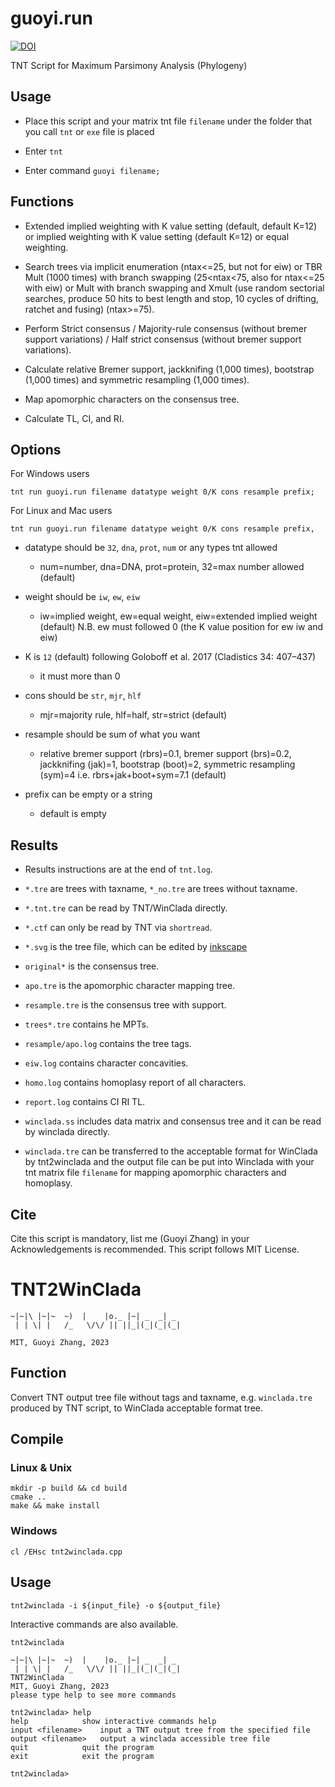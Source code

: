 # guoyi.run

[![DOI](https://zenodo.org/badge/DOI/10.5281/zenodo.8428198.svg)](https://doi.org/10.5281/zenodo.8428198)

TNT Script for Maximum Parsimony Analysis (Phylogeny)

## Usage

- Place this script and your matrix tnt file `filename` under the folder that you call `tnt` or `exe` file is placed

- Enter `tnt`

- Enter command `guoyi filename;`

## Functions

- Extended implied weighting with K value setting (default, default K=12) or implied weighting with K value setting (default K=12) or equal weighting.      

- Search trees via implicit enumeration (ntax<=25, but not for eiw) or TBR Mult (1000 times) with branch swapping (25<ntax<75, also for ntax<=25 with eiw) or Mult with branch swapping and Xmult (use random sectorial searches, produce 50 hits to best length and stop, 10 cycles of drifting, ratchet and fusing) (ntax>=75).      

- Perform Strict consensus / Majority-rule consensus (without bremer support variations) / Half strict consensus (without bremer support variations).            

- Calculate relative Bremer support, jackknifing (1,000 times), bootstrap (1,000 times) and symmetric resampling (1,000 times).

- Map apomorphic characters on the consensus tree.

- Calculate TL, CI, and RI. 

## Options

For Windows users

```
tnt run guoyi.run filename datatype weight 0/K cons resample prefix;
```

For Linux and Mac users

```
tnt run guoyi.run filename datatype weight 0/K cons resample prefix,
```

- datatype should be `32`, `dna`, `prot`, `num` or any types tnt allowed 

  -  num=number, dna=DNA, prot=protein, 32=max number allowed (default)        

- weight should be `iw`, `ew`, `eiw`

  -  iw=implied weight, ew=equal weight, eiw=extended implied weight (default) N.B. ew must followed 0 (the K value position for ew iw and eiw)               

- K is `12` (default) following Goloboff et al. 2017 (Cladistics 34: 407–437)

  - it must more than 0 

- cons should be `str`, `mjr`, `hlf`  

  -  mjr=majority rule, hlf=half, str=strict (default)                   

- resample should be sum of what you want

  -  relative bremer support (rbrs)=0.1, bremer support (brs)=0.2, jackknifing (jak)=1, bootstrap (boot)=2, symmetric resampling (sym)=4 i.e. rbrs+jak+boot+sym=7.1 (default)       

- prefix can  be empty or a string

  - default is empty

## Results

- Results instructions are at the end of `tnt.log`.

- `*.tre` are trees with taxname, `*_no.tre` are trees without taxname.

- `*.tnt.tre` can be read by TNT/WinClada directly.

- `*.ctf` can only be read by TNT via `shortread`.

- `*.svg` is the tree file, which can be edited by [inkscape](https://inkscape.org)

- `original*` is the consensus tree.

- `apo.tre` is the apomorphic character mapping tree.

- `resample.tre` is the consensus tree with support.

- `trees*.tre` contains he MPTs.

- `resample/apo.log` contains the tree tags.

- `eiw.log` contains character concavities.

- `homo.log` contains homoplasy report of all characters.

- `report.log` contains CI RI TL.

- `winclada.ss` includes data matrix and consensus tree and it can be read by winclada directly.

- `winclada.tre` can be transferred to the acceptable format for WinClada by tnt2winclada and the output file can be put into Winclada with your tnt matrix file `filename` for mapping apomorphic characters and homoplasy.

## Cite

Cite this script is mandatory, list me (Guoyi Zhang) in your Acknowledgements is recommended. This script follows MIT License.

# TNT2WinClada

```
~|~|\ |~|~  ~)  |    |o._ |~| _  _| _ 
 | | \| |   /_   \/\/ || ||_|(_|(_|(_|

MIT, Guoyi Zhang, 2023
```

## Function

Convert TNT output tree file without tags and taxname, e.g. `winclada.tre` produced by TNT script, to WinClada acceptable format tree.

## Compile

### Linux & Unix

```
mkdir -p build && cd build
cmake ..
make && make install
```

### Windows

```
cl /EHsc tnt2winclada.cpp
```

## Usage

```
tnt2winclada -i ${input_file} -o ${output_file}
```

Interactive commands are also available.

```
tnt2winclada

~|~|\ |~|~  ~)  |    |o._ |~| _  _| _ 
 | | \| |   /_   \/\/ || ||_|(_|(_|(_|
TNT2WinClada
MIT, Guoyi Zhang, 2023
please type help to see more commands

tnt2winclada> help
help			show interactive commands help
input <filename>	input a TNT output tree from the specified file
output <filename>	output a winclada accessible tree file
quit			quit the program
exit			exit the program

tnt2winclada>
```
